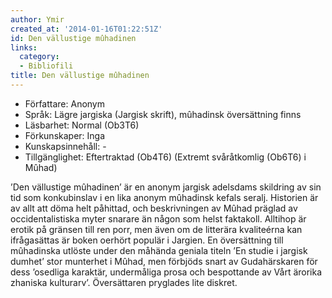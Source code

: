 ```yaml
---
author: Ymir
created_at: '2014-01-16T01:22:51Z'
id: Den vällustige mûhadinen
links:
  category:
  - Bibliofili
title: Den vällustige mûhadinen
---
```


-   Författare: Anonym
-   Språk: Lägre jargiska (Jargisk skrift), mûhadinsk översättning finns
-   Läsbarhet: Normal (Ob3T6)
-   Förkunskaper: Inga
-   Kunskapsinnehåll: -
-   Tillgänglighet: Eftertraktad (Ob4T6) (Extremt svåråtkomlig (Ob6T6) i Mûhad)

’Den vällustige mûhadinen’ är en anonym jargisk adelsdams skildring av sin tid som konkubinslav i en
lika anonym mûhadinsk kefals seralj. Historien är av allt att döma helt påhittad, och beskrivningen
av Mûhad präglad av occidentalistiska myter snarare än någon som helst faktakoll. Alltihop är erotik
på gränsen till ren porr, men även om de litterära kvaliteérna kan ifrågasättas är boken oerhört
populär i Jargien. En översättning till mûhadinska utlöste under den måhända geniala titeln ’En
studie i jargisk dumhet’ stor munterhet i Mûhad, men förbjöds snart av Gudahärskaren för dess
’osedliga karaktär, undermåliga prosa och bespottande av Vårt ärorika zhaniska kulturarv’.
Översättaren pryglades lite diskret.